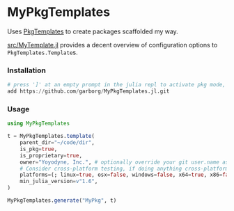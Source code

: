 # MyPkgTemplates

Uses [PkgTemplates](https://github.com/invenia/PkgTemplates.jl) to create packages scaffolded my way.

[src/MyTemplate.jl](src/MyTemplate.jl) provides a decent overview of configuration options to `PkgTemplates.Template`s.

### Installation

```julia
# press ']' at an empty prompt in the julia repl to activate pkg mode, then:
add https://github.com/garborg/MyPkgTemplates.jl.git
```

### Usage

```julia
using MyPkgTemplates

t = MyPkgTemplates.template(
    parent_dir="~/code/dir",
    is_pkg=true,
    is_proprietary=true,
    owner="Yoyodyne, Inc.", # optionally override your git user.name as owner
    # Consider cross-platform testing, if doing anything cross-platform that's succeptible to os quirks
    platforms=(; linux=true, osx=false, windows=false, x64=true, x86=false, arm64=false),
    min_julia_version=v"1.6",
)

MyPkgTemplates.generate("MyPkg", t)
```
